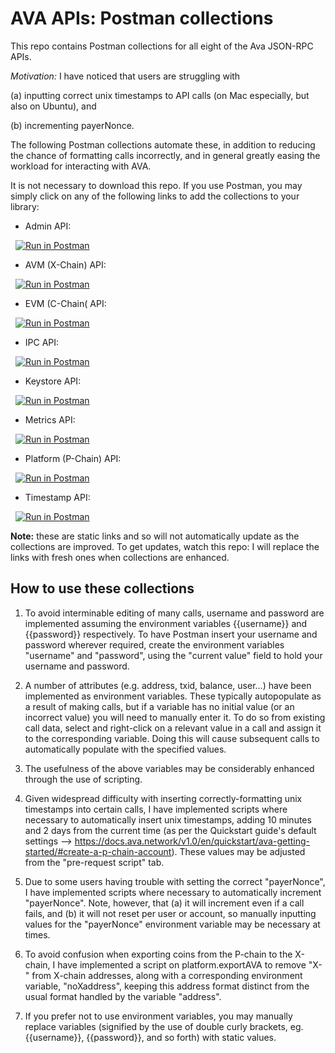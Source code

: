 # AVA APIs: Postman collections

This repo contains Postman collections for all eight of the Ava JSON-RPC APIs.

*Motivation:* I have noticed that users are struggling with 

(a) inputting correct unix timestamps to API calls (on Mac especially, but also on Ubuntu), and 

(b) incrementing payerNonce. 

The following Postman collections automate these, in addition to reducing the chance of formatting calls incorrectly, and in general greatly easing the workload for interacting with AVA.

It is not necessary to download this repo. If you use Postman, you may simply click on any of the following links to add the collections to your library:

- Admin API:

&nbsp;&nbsp;[![Run in Postman](https://run.pstmn.io/button.svg)](https://app.getpostman.com/run-collection/8dd8f41bc190fd42607e)


- AVM (X-Chain) API:

&nbsp;&nbsp;[![Run in Postman](https://run.pstmn.io/button.svg)](https://app.getpostman.com/run-collection/269348fb38988ffa4d2f)


- EVM (C-Chain( API:

&nbsp;&nbsp;[![Run in Postman](https://run.pstmn.io/button.svg)](https://app.getpostman.com/run-collection/269348fb38988ffa4d2f)


- IPC API:

&nbsp;&nbsp;[![Run in Postman](https://run.pstmn.io/button.svg)](https://app.getpostman.com/run-collection/8a4f6ad5cfd004175d71)


- Keystore API:

&nbsp;&nbsp;[![Run in Postman](https://run.pstmn.io/button.svg)](https://app.getpostman.com/run-collection/d82c54eebe28afb54927)


- Metrics API:

&nbsp;&nbsp;[![Run in Postman](https://run.pstmn.io/button.svg)](https://app.getpostman.com/run-collection/25b6eed477b652661a0c)


- Platform (P-Chain) API:

&nbsp;&nbsp;[![Run in Postman](https://run.pstmn.io/button.svg)](https://app.getpostman.com/run-collection/35c691dc2fc821d7f1a5)


- Timestamp API:

&nbsp;&nbsp;[![Run in Postman](https://run.pstmn.io/button.svg)](https://app.getpostman.com/run-collection/0b79452b337de89a4c16)


**Note:** these are static links and so will not automatically update as the collections are improved. To get updates, watch this repo: I will replace the links with fresh ones when collections are enhanced.


## How to use these collections

1) To avoid interminable editing of many calls, username and password are implemented assuming the environment variables {{username}} and {{password}} respectively. To have Postman insert your username and password wherever required, create the environment variables "username" and "password", using the "current value" field to hold your username and password.

2) A number of attributes (e.g. address, txid, balance, user...) have been implemented as environment variables. These typically autopopulate as a result of making calls, but if a variable has no initial value (or an incorrect value) you will need to manually enter it. To do so from existing call data, select and right-click on a relevant value in a call and assign it to the corresponding variable. Doing this will cause subsequent calls to automatically populate with the specified values.

3) The usefulness of the above variables may be considerably enhanced through the use of scripting.

4) Given widespread difficulty with inserting correctly-formatting unix timestamps into certain calls, I have implemented scripts where necessary to automatically insert unix timestamps, adding 10 minutes and 2 days from the current time (as per the Quickstart guide's default settings --> https://docs.ava.network/v1.0/en/quickstart/ava-getting-started/#create-a-p-chain-account). These values may be adjusted from the "pre-request script" tab.

5) Due to some users having trouble with setting the correct "payerNonce", I have implemented scripts where necessary to automatically increment "payerNonce". Note, however, that (a) it will increment even if a call fails, and (b) it will not reset per user or account, so manually inputting values for the "payerNonce" environment variable may be necessary at times.

6) To avoid confusion when exporting coins from the P-chain to the X-chain, I have implemented a script on platform.exportAVA to remove "X-" from X-chain addresses, along with a corresponding environment variable, "noXaddress", keeping this address format distinct from the usual format handled by the variable "address".

7) If you prefer not to use environment variables, you may manually replace variables (signified by the use of double curly brackets, eg. {{username}}, {{password}}, and so forth) with static values.


